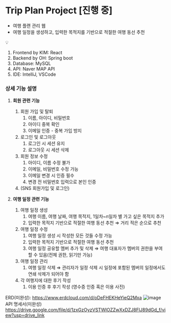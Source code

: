 # Trip Plan Project [진행 중]
- 여행 플랜 관리 웹
- 여행 일정을 생성하고, 입력한 목적지를 기반으로 적절한 여행 동선 추천

💡 
1. Frontend by KIM: React
2. Backend by OH: Spring boot
3. Database: MySQL
4. API: Naver MAP API
5. IDE: IntelliJ, VSCode

### 상세 기능 설명

1. **회원 관련 기능**
    1. 회원 가입 및 탈퇴
        1. 이름, 아이디, 비밀번호
        2. 아이디 중복 확인
        3. 이메일 인증 - 중복 가입 방지
    2. 로그인 및 로그아웃
        1. 로그인 시 세션 유지
        2. 로그아웃 시 세션 삭제
    3. 회원 정보 수정
        1. 아이디, 이름 수정 불가
        2. 이메일, 비밀번호 수정 가능
        3. 이메일 변경 시 인증 필수
        4. 변경 전 비밀번호 입력으로 본인 인증
    4. (SNS 회원가입 및 로그인)
  
2. **여행 일정 관련 기능**
    1. 여행 일정 생성
        1. 여행 이름, 여행 날짜, 여행 목적지, 1일차~n일차 별 가고 싶은 목적지 추가
        2. 입력한 목적지 기반으로 적절한 여행 동선 추천
            ⇒ 거리 적은 순으로 추천
    2. 여행 일정 수정
        1. 여행 일정 생성 시 작성한 모든 것들 수정 가능
        2. 입력한 목적지 기반으로 적절한 여행 동선 추천
        3. 여행 일정 공유할 멤버 추가 및 삭제
            ⇒ 여행 대표자가 멤버의 권한을 부여할 수 있음(전체 권한, 읽기만 가능)     
    3. 여행 일정 관리
        1. 여행 일정 삭제 
        ⇒ 관리자가 일정 삭제 시 일정에 포함된 멤버의 일정에서도 연쇄 삭제가 되어야 함
    4. 각 여행지에 대한 후기 작성
        1. 이용 인증 후 후기 작성 (영수증 인증 혹은 이용 사진)
        

ERD(미완성): https://www.erdcloud.com/d/oDeFHEKHeYieQ2Mxa
![image](https://github.com/user-attachments/assets/7c36503a-204e-4eda-9325-c563ba54736f)
API 명세서(미완성)
https://drive.google.com/file/d/1zxGzOyzVSTWIOZZwXxDZJ8FlJ89dGd_f/view?usp=drive_link

